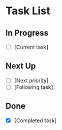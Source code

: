 # Task List

## In Progress
- [ ] [Current task]

## Next Up
- [ ] [Next priority]
- [ ] [Following task]

## Done
- [x] [Completed task]